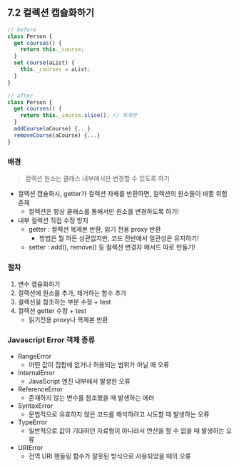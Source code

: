 ## 7.2 컬렉션 캡슐화하기

```js
// before
class Person {
  get courses() {
    return this._course;
  }
  set course(aList) {
    this._courses = aList;
  }
}
```

```js
// after
class Person {
  get courses() {
    return this._course.slice(); // 복제본
  }
  addCourse(aCourse) {...}
  removeCourse(aCourse) {...}
}
```

### 배경

> 컬렉션 원소는 클래스 내부에서만 변경할 수 있도록 하기

- 컬렉션 캡슐화시, getter가 컬렉션 자체를 반환하면, 컬렉션의 원소들이 바뀔 위험 존재
  - 컬렉션은 항상 클래스를 통해서만 원소를 변경하도록 하기!
- 내부 컬렉션 직접 수정 방지
  - getter : 컬렉션 복제본 반환, 읽기 전용 proxy 반환
    - 방법은 뭘 하든 상관없지만, 코드 전반에서 일관성은 유지하기!
  - setter : add(), remove() 등 컬렉션 변경자 메서드 따로 만들기!

### 절차

1. 변수 캡슐화하기
2. 컬렉션에 원소를 추가, 제거하는 함수 추가
3. 컬렉션을 참조하는 부분 수정 + test
4. 컬렉션 getter 수정 + test
   - 읽기전용 proxy나 복제본 반환

### Javascript Error 객체 종류

- RangeError
  - 어떤 값이 집합에 없거나 허용되는 범위가 아닐 때 오류
- InternalError
  - JavaScript 엔진 내부에서 발생한 오류
- ReferenceError
  - 존재하지 않는 변수를 참조했을 때 발생하는 에러
- SyntaxError
  - 문법적으로 유효하지 않은 코드를 해석하려고 시도할 때 발생하는 오류
- TypeError
  - 일반적으로 값이 기대하던 자료형이 아니라서 연산을 할 수 없을 때 발생하는 오류
- URIError
  - 전역 URI 핸들링 함수가 잘못된 방식으로 사용되었을 때의 오류
